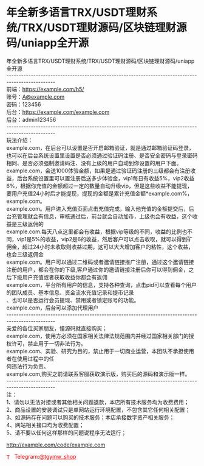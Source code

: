 # 年全新多语言TRX/USDT理财系统/TRX/USDT理财源码/区块链理财源码/uniapp全开源

年全新多语言TRX/USDT理财系统/TRX/USDT理财源码/区块链理财源码/uniapp全开源<br>--------------------------------------------------------------------------------------------------<br>前端：https://example.com/h5/<br>账号：A@example.com<br>密码：123456<br>后台：https://example.com/example.com<br>后台：admin123456<br>--------------------------------------------------------------------------------------------------<br>玩法介绍：<br>example.com，在后台可以设置是否开启邮箱验证，就是通过邮箱验证码登录，也可以在后台系统设置里设置是否必须通过验证码注册、是否安全密码与登录密码相同、是否必须强制邀请码注、没有上级的用户自动到你设置的用户下面。<br>example.com，会送1000体验金额，如果是通过验证码注册的三级都会有注册收益，后台系统设置里可以置注册后送多少体验金，vip1每日有收益5%，vip2收益6%，根据你充值的金额超过一定的数量自动升级vip，但是这些收益不能提现，要用户充值24小时后才能提现，提现的金额是累计充值金额*example.com%，example.com。<br>example.com。用户进入充值页面点击充值完成，输入他充值的金额提交后，后台充管理就会有信息，审核通过后，前台就会自动加币，上级也会有收益，这个收益是三级返佣的<br>example.com.每天八点这里都会有收益，根据vip等级的不同，收益的比例也不同，vip1是5%的收益，vip2是6的收益，然后客户可以点击收取，就可以得到矿佣金，超过24小时未收取则收益过期，这可以大大增加客户的粘性，这个收益，也会三级返佣金<br>example.com。用户可以通过二维码或者邀请链接推广注册，通过这个邀请链接注册的用户，都会在你的下级,客户通过你的邀请链接注册后你可以得到佣金，之后下级用户充值或者获取收益你都会有返佣<br>example.com，平台所有用户的信息，支持各种查询，点击pid可以查看每个用户的团队成员、基本信息、资金流水充值记录和提币记录<br>、也可以是否运行会员提现、禁用或者锁定账号的功能。<br>example.com，后台可以添加代理用户<br>--------------------------------------------------------------------------------------------------<br>亲爱的各位买家朋友，懂源码就直接购买；<br>example.com，使用方必须在国家相关法律法规范围内并经过国家相关部门的授权许可，禁止用于一切非法行为。<br>example.com、实验、研究为目的，禁止用于一切商业运营，本团队不承担使用者在使用过程中的任<br>何违法行为负责。<br>example.com,购买之前请联系客服获取演示版，购买后的源码和演示版一样。<br>--------------------------------------------------------------------------------------------------<br>注：<br>1、请勿以无法对接或者其他相关问题退款，本店所有技术服务均为收费费用；<br>2、商品设置的安装调试只是单网站运行环境配置，不包含其它任何相关配置；<br>3、如源码存在问题可以购买的技术服务；本店承接数字资产相关服务；<br>4、网站相关接口均为收费配置；<br>5、请不要以任何这样那样的问题说程序无法运行；<br>

http://example.com/code/example.com







<p style="color: red;"><img src="https://cdn-icons-png.flaticon.com/512/2111/2111646.png" alt="Telegram Icon" style="width: 16px; vertical-align: middle; margin-right: 5px;">Telegram:<a href="https://t.me/tgymw_shop" style="color: red;">@tgymw_shop</a></p>
